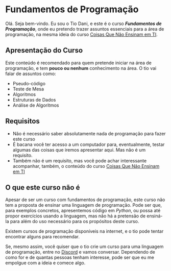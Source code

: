 # Fundamentos de Programação

Olá. Seja bem-vindo. Eu sou o Tio Dani, e este é o curso **_Fundamentos de Programação_**, onde eu pretendo trazer assuntos essenciais para a área de programação, na mesma ideia do curso [Coisas Que Não Ensinam em TI](https://moreirayokoyama.github.io/coisas-que-nao-ensinam-em-ti).

## Apresentação do Curso
Este conteúdo é recomendado para quem pretende iniciar na área de programação, e tem **pouco ou nenhum** conhecimento na área. O tio vai falar de assuntos como: 
- Pseudo-código
- Teste de Mesa
- Algoritmos
- Estruturas de Dados
- Análise de Algoritmos

## Requisitos
- Não é necessário saber absolutamente nada de programação para fazer este curso
- É bacana você ter acesso a um computador para, eventualmente, testar algumas das coisas que iremos apresentar aqui. Mas não é um requisito.
- Também não é um requisito, mas você pode achar interessante acompanhar, também, o conteúdo do curso [Coisas Que Não Ensinam em TI](https://moreirayokoyama.github.io/coisas-que-nao-ensinam-em-ti)

## O que este curso não é
Apesar de ser um curso com fundamentos de programação, este curso não tem a proposta de ensinar uma linguagem de programação. Pode ser que, para exemplos concretos, apresentemos código em _Python_, ou possa até propor exercícios usando a linguagem, mas não há a pretensão de ensiná-la para além do uso necessário para os propósitos deste curso.

Existem cursos de programação disponíveis na internet, e o tio pode tentar encontrar alguns para recomendar.

Se, mesmo assim, você quiser que o tio crie um curso para uma linguagem de programação, entre no [Discord](https://discord.gg/jST3GcayHS) e vamos conversar. Dependendo de como for e de quantas pessoas tenham interesse, pode ser que eu me empolgue com a ideia e comece algo.